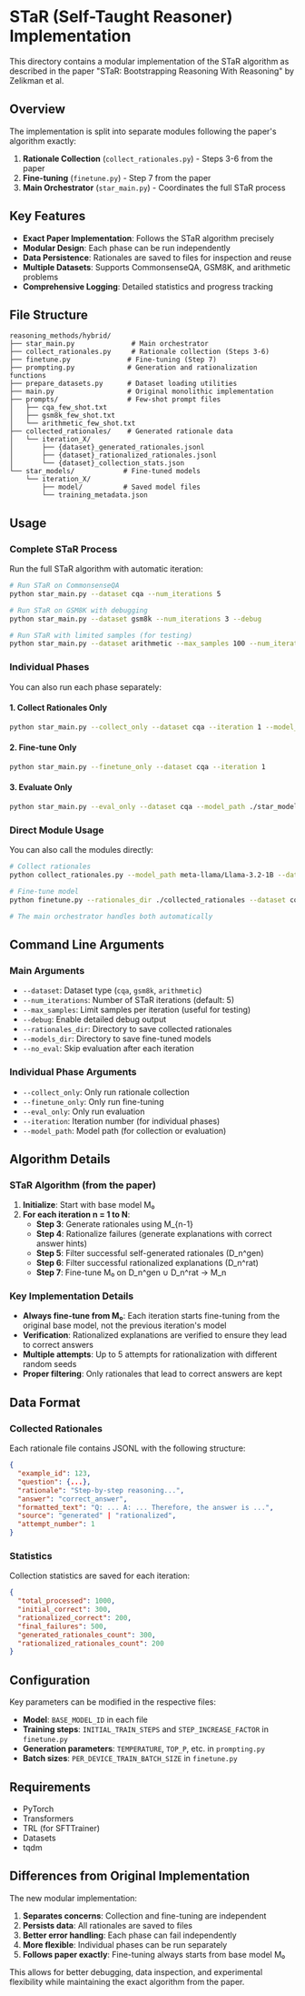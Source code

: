 # STaR (Self-Taught Reasoner) Implementation

This directory contains a modular implementation of the STaR algorithm as described in the paper "STaR: Bootstrapping Reasoning With Reasoning" by Zelikman et al.

## Overview

The implementation is split into separate modules following the paper's algorithm exactly:

1. **Rationale Collection** (`collect_rationales.py`) - Steps 3-6 from the paper
2. **Fine-tuning** (`finetune.py`) - Step 7 from the paper  
3. **Main Orchestrator** (`star_main.py`) - Coordinates the full STaR process

## Key Features

- **Exact Paper Implementation**: Follows the STaR algorithm precisely
- **Modular Design**: Each phase can be run independently
- **Data Persistence**: Rationales are saved to files for inspection and reuse
- **Multiple Datasets**: Supports CommonsenseQA, GSM8K, and arithmetic problems
- **Comprehensive Logging**: Detailed statistics and progress tracking

## File Structure

```
reasoning_methods/hybrid/
├── star_main.py              # Main orchestrator
├── collect_rationales.py     # Rationale collection (Steps 3-6)
├── finetune.py              # Fine-tuning (Step 7)
├── prompting.py             # Generation and rationalization functions
├── prepare_datasets.py      # Dataset loading utilities
├── main.py                  # Original monolithic implementation
├── prompts/                 # Few-shot prompt files
│   ├── cqa_few_shot.txt
│   ├── gsm8k_few_shot.txt
│   └── arithmetic_few_shot.txt
├── collected_rationales/    # Generated rationale data
│   └── iteration_X/
│       ├── {dataset}_generated_rationales.jsonl
│       ├── {dataset}_rationalized_rationales.jsonl
│       └── {dataset}_collection_stats.json
└── star_models/            # Fine-tuned models
    └── iteration_X/
        ├── model/          # Saved model files
        └── training_metadata.json
```

## Usage

### Complete STaR Process

Run the full STaR algorithm with automatic iteration:

```bash
# Run STaR on CommonsenseQA
python star_main.py --dataset cqa --num_iterations 5

# Run STaR on GSM8K with debugging
python star_main.py --dataset gsm8k --num_iterations 3 --debug

# Run STaR with limited samples (for testing)
python star_main.py --dataset arithmetic --max_samples 100 --num_iterations 2
```

### Individual Phases

You can also run each phase separately:

#### 1. Collect Rationales Only

```bash
python star_main.py --collect_only --dataset cqa --iteration 1 --model_path meta-llama/Llama-3.2-1B
```

#### 2. Fine-tune Only

```bash
python star_main.py --finetune_only --dataset cqa --iteration 1
```

#### 3. Evaluate Only

```bash
python star_main.py --eval_only --dataset cqa --model_path ./star_models/iteration_1/model
```

### Direct Module Usage

You can also call the modules directly:

```bash
# Collect rationales
python collect_rationales.py --model_path meta-llama/Llama-3.2-1B --dataset cqa --iteration 1 --output_dir ./collected_rationales

# Fine-tune model
python finetune.py --rationales_dir ./collected_rationales --dataset cqa --iteration 1 --output_dir ./star_models

# The main orchestrator handles both automatically
```

## Command Line Arguments

### Main Arguments

- `--dataset`: Dataset type (`cqa`, `gsm8k`, `arithmetic`)
- `--num_iterations`: Number of STaR iterations (default: 5)
- `--max_samples`: Limit samples per iteration (useful for testing)
- `--debug`: Enable detailed debug output
- `--rationales_dir`: Directory to save collected rationales
- `--models_dir`: Directory to save fine-tuned models
- `--no_eval`: Skip evaluation after each iteration

### Individual Phase Arguments

- `--collect_only`: Only run rationale collection
- `--finetune_only`: Only run fine-tuning
- `--eval_only`: Only run evaluation
- `--iteration`: Iteration number (for individual phases)
- `--model_path`: Model path (for collection or evaluation)

## Algorithm Details

### STaR Algorithm (from the paper)

1. **Initialize**: Start with base model M₀
2. **For each iteration n = 1 to N**:
   - **Step 3**: Generate rationales using M_{n-1}
   - **Step 4**: Rationalize failures (generate explanations with correct answer hints)
   - **Step 5**: Filter successful self-generated rationales (D_n^gen)
   - **Step 6**: Filter successful rationalized explanations (D_n^rat)
   - **Step 7**: Fine-tune M₀ on D_n^gen ∪ D_n^rat → M_n

### Key Implementation Details

- **Always fine-tune from M₀**: Each iteration starts fine-tuning from the original base model, not the previous iteration's model
- **Verification**: Rationalized explanations are verified to ensure they lead to correct answers
- **Multiple attempts**: Up to 5 attempts for rationalization with different random seeds
- **Proper filtering**: Only rationales that lead to correct answers are kept

## Data Format

### Collected Rationales

Each rationale file contains JSONL with the following structure:

```json
{
  "example_id": 123,
  "question": {...},
  "rationale": "Step-by-step reasoning...",
  "answer": "correct_answer",
  "formatted_text": "Q: ... A: ... Therefore, the answer is ...",
  "source": "generated" | "rationalized",
  "attempt_number": 1
}
```

### Statistics

Collection statistics are saved for each iteration:

```json
{
  "total_processed": 1000,
  "initial_correct": 300,
  "rationalized_correct": 200,
  "final_failures": 500,
  "generated_rationales_count": 300,
  "rationalized_rationales_count": 200
}
```

## Configuration

Key parameters can be modified in the respective files:

- **Model**: `BASE_MODEL_ID` in each file
- **Training steps**: `INITIAL_TRAIN_STEPS` and `STEP_INCREASE_FACTOR` in `finetune.py`
- **Generation parameters**: `TEMPERATURE`, `TOP_P`, etc. in `prompting.py`
- **Batch sizes**: `PER_DEVICE_TRAIN_BATCH_SIZE` in `finetune.py`

## Requirements

- PyTorch
- Transformers
- TRL (for SFTTrainer)
- Datasets
- tqdm

## Differences from Original Implementation

The new modular implementation:

1. **Separates concerns**: Collection and fine-tuning are independent
2. **Persists data**: All rationales are saved to files
3. **Better error handling**: Each phase can fail independently
4. **More flexible**: Individual phases can be run separately
5. **Follows paper exactly**: Fine-tuning always starts from base model M₀

This allows for better debugging, data inspection, and experimental flexibility while maintaining the exact algorithm from the paper. 